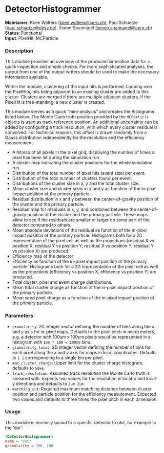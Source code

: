 # DetectorHistogrammer
**Maintainer**: Koen Wolters (<koen.wolters@cern.ch>), Paul Schuetze (<paul.schuetze@desy.de>), Simon Spannagel (<simon.spannagel@cern.ch>)  
**Status**: Functional  
**Input**: PixelHit, MCParticle

### Description
This module provides an overview of the produced simulation data for a quick inspection and simple checks.
For more sophisticated analyses, the output from one of the output writers should be used to make the necessary information available.

Within the module, clustering of the input hits is performed.
Looping over the PixelHits, hits being adjacent to an existing cluster are added to this cluster.
Clusters are merged if there are multiple adjacent clusters.
If the PixelHit is free-standing, a new cluster is created.

This module serves as a quick "mini-analysis" and creates the histograms listed below.
The Monte Carlo truth position provided by the `MCParticle` objects is used as track reference position.
An additional uncertainty can be added by configuring a track resolution, with which every cluster residual is convolved.
For technical reasons, this offset is drawn randomly from a Gauss distribution independently for the resolution and the efficiency measurement.

* A hitmap of all pixels in the pixel grid, displaying the number of times a pixel has been hit during the simulation run.
* A cluster map indicating the cluster positions for the whole simulation run.
* Distribution of the total number of pixel hits (event size) per event.
* Distribution of the total number of clusters found per event.
* Distributions of the cluster size in x, y and the total cluster size.
* Mean cluster size and cluster sizes in x and y as function of the in-pixel impact position of the primary particle.
* Residual distribution in x and y between the center-of-gravity position of the cluster and the primary particle.
* Residual map for residuals in x, y, and combined between the center-of-gravity position of the cluster and the primary particle. These maps allow to see if the residuals are smaller or larger on some part of the detector compared to others.
* Mean absolute deviations of the residual as function of the in-pixel impact position of the primary particle. Histograms both for a 2D representation of the pixel cell as well as the projections (residual X vs position X, residual Y vs position Y, residual X vs position Y, residual Y vs position X) are produced.
* Efficiency map of the detector
* Efficiency as function of the in-pixel impact position of the primary particle. Histograms both for a 2D representation of the pixel cell as well as the projections (efficiency vs position X, efficiency vs position Y) are produced.
* Total cluster, pixel and event charge distributions.
* Mean total cluster charge as function of the in-pixel impact position of the primary particle.
* Mean seed pixel charge as a function  of the in-pixel impact position of the primary particle.

### Parameters

* `granularity`: 2D integer vector defining the number of bins along the *x* and *y* axis for in-pixel maps. Defaults to the pixel pitch in micro meters, e.g. a detector with 100um x 100um pixels would be represented in a histogram with `100 * 100 = 10000` bins.
* `granularity_local`: 2D integer vector defining the number of bins for each pixel along the *x* and *y* axis for maps in local coordinates. Defaults to `1 1` corresponding to a single bin per pixel.
* `max_cluster_charge`: Upper limit for the cluster charge histogram, defaults to `50ke`.
* `track_resolution`: Assumed track resolution the Monte Carlo truth is smeared with. Expects two values for the resolution in local-x and local-y directions and defaults to `2um 2um`.
* `matching_cut`: Required maximum matching distance between cluster position and particle position for the efficiency measurement. Expected two values and defaults to three times the pixel pitch in each dimension.

### Usage
This module is normally bound to a specific detector to plot, for example to the 'dut':

```ini
[DetectorHistogrammer]
name = "dut"
granularity = 100, 100
```

